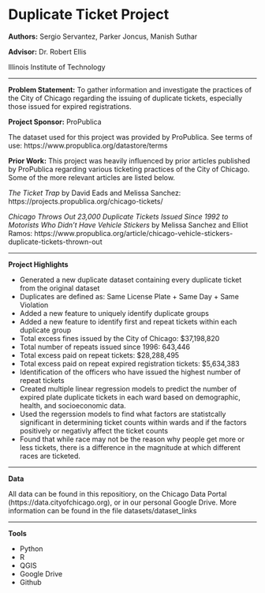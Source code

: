 <h1>Duplicate Ticket Project</h1>
<p><b>Authors:</b> Sergio Servantez, Parker Joncus, Manish Suthar</p>
<p><b>Advisor:</b> Dr. Robert Ellis</p>
<p>Illinois Institute of Technology</p>
<hr></hr>
<p><b>Problem Statement:</b> To gather information and investigate the practices of the City of Chicago regarding the issuing of duplicate tickets, especially those issued for expired registrations.</p>

<p><b>Project Sponsor:</b> ProPublica</p>
<p>The dataset used for this project was provided by ProPublica. See terms of use: https://www.propublica.org/datastore/terms </p>

<p><b>Prior Work:</b> This project was heavily influenced by prior articles published by ProPublica regarding various ticketing practices of the City of Chicago. Some of the more relevant articles are listed below.</p>
<p><i>The Ticket Trap</i> by David Eads and Melissa Sanchez: https://projects.propublica.org/chicago-tickets/ </p>
<p><i>Chicago Throws Out 23,000 Duplicate Tickets Issued Since 1992 to Motorists Who Didn’t Have Vehicle Stickers</i> by Melissa Sanchez and Elliot Ramos: https://www.propublica.org/article/chicago-vehicle-stickers-duplicate-tickets-thrown-out </p>

<hr></hr>
<p><b>Project Highlights</b></p>
<ul>
<li>Generated a new duplicate dataset containing every duplicate ticket from the original dataset</li>
<li>Duplicates are defined as: Same License Plate + Same Day + Same Violation</li>
<li>Added a new feature to uniquely identify duplicate groups</li>
<li>Added a new feature to identify first and repeat tickets within each duplicate group</li>
<li>Total excess fines issued by the City of Chicago: $37,198,820</li>
<li>Total number of repeats issued since 1996: 643,446</li>
<li>Total excess paid on repeat tickets: $28,288,495</li>
<li>Total excess paid on repeat expired registration tickets: $5,634,383</li>
<li>Identification of the officers who have issued the highest number of repeat tickets</li>
<li>Created multiple linear regression models to predict the number of expired plate duplicate tickets in each ward based on demographic, health, and socioeconomic data.</li>
<li>Used the regerssion models to find what factors are statistcally significant in determining ticket counts within wards and if the factors positively or negativly affect the ticket counts</li>
<li>Found that while race may not be the reason why people get more or less tickets, there is a difference in the magnitude at which different races are ticketed.</li>
</ul>

<hr></hr>
<p><b>Data</b></p>
All data can be found in this repositiory, on the Chicago Data Portal (https://data.cityofchicago.org), or in our personal Google Drive. More information can be found in the file datasets/dataset_links

<hr></hr>
<p><b>Tools</b></p>
<ul>
<li>Python</li>
<li>R</li>
<li>QGIS</li>
<li>Google Drive</li>
<li>Github</li>
</ul>
